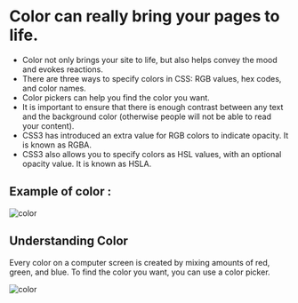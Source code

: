 # Color can really bring your pages to life.

- Color not only brings your site to life, but also helps convey the mood and evokes reactions.
- There are three ways to specify colors in CSS: RGB values, hex codes, and color names.
- Color pickers can help you find the color you want.
- It is important to ensure that there is enough contrast between any text and the background color (otherwise people will not be able to read your content).
- CSS3 has introduced an extra value for RGB colors to indicate opacity. It is known as RGBA.
- CSS3 also allows you to specify colors as HSL values, with an optional opacity value. It is known as HSLA.

## Example of color :
![color](https://user-images.githubusercontent.com/432915/36014488-e3be47c4-0d1e-11e8-88b1-2aaccf69ec12.png)

## Understanding Color
Every color on a computer screen is created by mixing amounts of red,
green, and blue. To find the color you want, you can use a color picker.


![color](https://tutorial.techaltum.com/images/css-colors.jpg)

